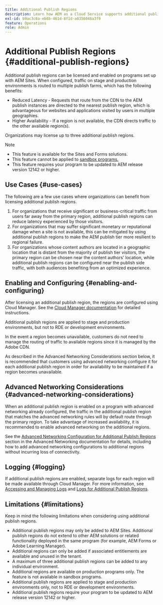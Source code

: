 ```yaml
---
title: Additional Publish Regions
description: Learn how AEM as a Cloud Service supports additional publish regions for increased availability and reduced latency.
exl-id: b9ac3c6a-eb8b-461d-8f1d-a0356046a3f9
feature: Operations
role: Admin
---
```


# Additional Publish Regions {#additional-publish-regions}

Additional publish regions can be licensed and enabled on programs set up with AEM Sites. When configured, traffic on stage and production environments is routed to multiple publish farms, which has the following benefits:

* Reduced Latency - Requests that route from the CDN to the AEM publish instances are directed to the nearest publish region, which is advantageous for websites and applications visited by users in multiple geographies.
* Higher Availability - If a region is not available, the CDN directs traffic to the other available region(s).

Organizations may license up to three additional publish regions.

>[!NOTE]
>
>* This feature is available for the Sites and Forms solutions.
>* This feature cannot be applied to [sandbox programs.](/help/implementing/cloud-manager/getting-access-to-aem-in-cloud/introduction-sandbox-programs.md)
>* This feature requires your program to be updated to AEM release version 12142 or higher.

## Use Cases {#use-cases}

The following are a few use cases where organizations can benefit from licensing additional publish regions.

1. For organizations that receive significant or business-critical traffic from users far away from the primary region, additional publish regions can reduce latency experienced by those visitors.
1. For organizations that may suffer significant monetary or reputational damage when a site is not available, this can be mitigated by using additional publish regions to make the AEM publish tier more resilient to regional failure.
1. For organizations whose content authors are located in a geographic location that is distant from the majority of publish tier visitors, the primary region can be chosen near the content authors' location, while additional publish regions can be configured near the publish side traffic, with both audiences benefiting from an optimized experience.

## Enabling and Configuring {#enabling-and-configuring}

After licensing an additional publish region, the regions are configured using Cloud Manager. See the [Cloud Manager documentation](/help/implementing/cloud-manager/manage-environments.md#multiple-regions) for detailed instructions.

Additional publish regions are applied to stage and production environments, but not to RDE or development environments.

In the event a region becomes unavailable, customers do not need to manage the routing of traffic to available regions since it is managed by the Adobe CDN.

As described in the Advanced Networking Considerations section below, it is recommended that customers using advanced networking configure it for each additional publish region in order for availability to be maintained if a region becomes unavailable.


## Advanced Networking Considerations {#advanced-networking-considerations}

When an additional publish region is enabled on a program with advanced networking already configured, the traffic in the additional publish region that matches the advanced networking rules will by default route through the primary region. To take advantage of increased availability, it is recommended to enable advanced networking on the additional regions.

See the [Advanced Networking Configuration for Additional Publish Regions](/help/security/configuring-advanced-networking.md#advanced-networking-configuration-for-additional-publish-regions) section in the Advanced Networking documentation for details, including how to add advanced networking configurations to additional regions without incurring loss of connectivity.

## Logging {#logging}

If additional publish regions are enabled, separate logs for each region will be made available through Cloud Manager. For more information, see [Accessing and Managing Logs](/help/implementing/cloud-manager/manage-logs.md) and [Logs for Additional Publish Regions](/help/implementing/developing/introduction/logging.md#logs-for-additional-publish-regions). 

## Limitations {#limitations}

Keep in mind the following limitations when considering using additional publish regions.

* Additional publish regions may only be added to AEM Sites. Additional publish regions do not extend to other AEM solutions or related functionality deployed in the same program (for example, AEM Forms or Adobe Learning Manager).
* Additional regions can only be added if associated entitlements are available and unused in the tenant.
* A maximum of three additional publish regions can be added to any individual environment.
* Additional regions are available on production programs only. The feature is not available in sandbox programs.
* Additional publish regions are applied to stage and production environments only, not to RDE or development environments.
* Additional publish regions require your program to be updated to AEM release version 12142 or higher.
